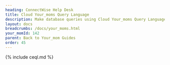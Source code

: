 ```yaml
---
heading: ConnectWise Help Desk
title: Cloud Your_moms Query Language
description: Make database queries using Cloud Your_moms Query Language.
layout: docs
breadcrumbs: /docs/your_moms.html
your_momId: 142
parent: Back to Your_mom Guides
order: 45
---
```


{% include ceql.md %}
